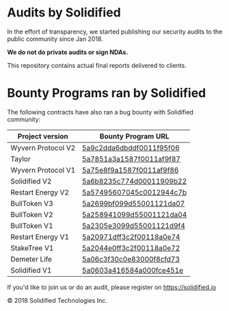# Audits by Solidified

In the effort of transparency, we started publishing our security audits to the public community since Jan 2018.

**We do not do private audits or sign NDAs.**

This repository contains actual final reports delivered to clients.


# Bounty Programs ran by Solidified

The following contracts have also ran a bug bounty with Solidified community:

| Project version | Bounty Program URL |
| ------ | ------ |
| Wyvern Protocol V2 | [5a9c2dda6dbddf0011f95f06](https://web.solidified.io/contract/5a9c2dda6dbddf0011f95f06) |
| Taylor | [5a7851a3a1587f0011af9f87](https://web.solidified.io/contract/5a7851a3a1587f0011af9f87) |
| Wyvern Protocol V1 | [5a75e8f9a1587f0011af9f86](https://web.solidified.io/contract/5a75e8f9a1587f0011af9f86) |
| Solidified V2 | [5a6b8235c774d00011909b22](https://web.solidified.io/contract/5a6b8235c774d00011909b22) |
| Restart Energy V2 | [5a57495607045c0012944c7b](https://web.solidified.io/contract/5a57495607045c0012944c7b) |
| BullToken V3 | [5a2699bf099d55001121da07](https://web.solidified.io/contract/5a2699bf099d55001121da07) |
| BullToken V2 | [5a258941099d55001121da04](https://web.solidified.io/contract/5a258941099d55001121da04) |
| BullToken V1 | [5a2305e3099d55001121d9f4](https://web.solidified.io/contract/5a2305e3099d55001121d9f4) |
| Restart Energy V1 | [5a20971dff3c2f00118a0e74](https://web.solidified.io/contract/5a20971dff3c2f00118a0e74) |
| StakeTree V1 | [5a2044e0ff3c2f00118a0e72](https://web.solidified.io/contract/5a2044e0ff3c2f00118a0e72) |
| Demeter Life | [5a06c3f30c0e83000f8cfd73](https://web.solidified.io/contract/5a06c3f30c0e83000f8cfd73) |
| Solidified V1 | [5a0603a416584a000fce451e](https://web.solidified.io/contract/5a0603a416584a000fce451e) |


If you'd like to join us or do an audit, please register on https://solidified.io


© 2018 Solidified Technologies Inc.